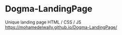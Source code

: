 # Dogma-LandingPage
Unique landing page HTML / CSS / JS 
https://mohamedelwally.github.io/Dogma-LandingPage/
